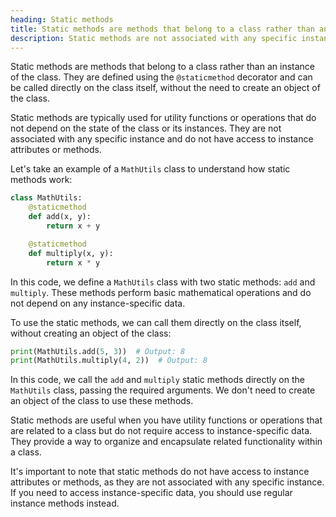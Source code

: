 ```yaml
---
heading: Static methods
title: Static methods are methods that belong to a class rather than an instance of the class.
description: Static methods are not associated with any specific instance and do not have access to instance attributes or methods.
---
```


Static methods are methods that belong to a class rather than an instance of the class. They are defined using the `@staticmethod` decorator and can be called directly on the class itself, without the need to create an object of the class.

Static methods are typically used for utility functions or operations that do not depend on the state of the class or its instances. They are not associated with any specific instance and do not have access to instance attributes or methods.

Let's take an example of a `MathUtils` class to understand how static methods work:

```python
class MathUtils:
    @staticmethod
    def add(x, y):
        return x + y

    @staticmethod
    def multiply(x, y):
        return x * y
```

In this code, we define a `MathUtils` class with two static methods: `add` and `multiply`. These methods perform basic mathematical operations and do not depend on any instance-specific data.

To use the static methods, we can call them directly on the class itself, without creating an object of the class:

```python
print(MathUtils.add(5, 3))  # Output: 8
print(MathUtils.multiply(4, 2))  # Output: 8
```

In this code, we call the `add` and `multiply` static methods directly on the `MathUtils` class, passing the required arguments. We don't need to create an object of the class to use these methods.

Static methods are useful when you have utility functions or operations that are related to a class but do not require access to instance-specific data. They provide a way to organize and encapsulate related functionality within a class.

It's important to note that static methods do not have access to instance attributes or methods, as they are not associated with any specific instance. If you need to access instance-specific data, you should use regular instance methods instead.
